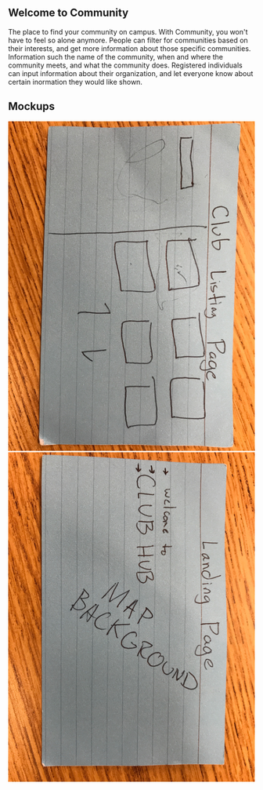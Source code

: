 ## Welcome to Community
The place to find your community on campus. With Community, you won't have to feel so alone anymore. People can filter for communities based on their interests, and get more information about those specific communities. Information such the name of the community, when and where the community meets, and what the community does. Registered individuals can input information about their organization, and let everyone know about certain inormation they would like shown.

## Mockups
![](clublistingpage.jpg)
![](landingpage.jpg)
